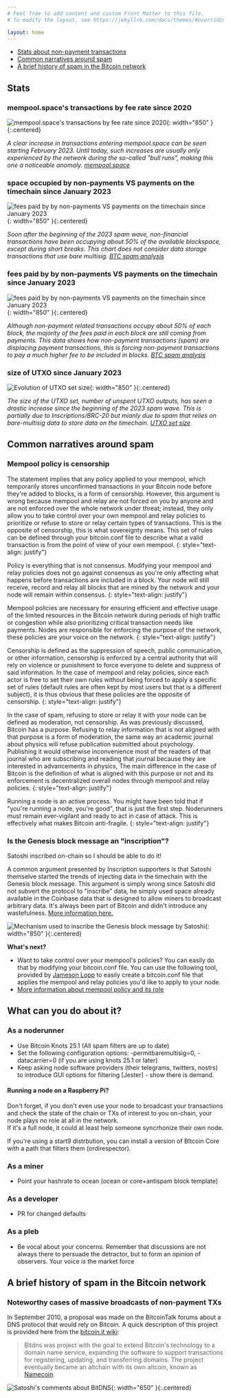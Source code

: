 ```yaml
---
# Feel free to add content and custom Front Matter to this file.
# To modify the layout, see https://jekyllrb.com/docs/themes/#overriding-theme-defaults

layout: home
---
```


* [Stats about non-payment transactions](#stats)
* [Common narratives around spam](#common-narratives-around-spam)
* [A brief history of spam in the Bitcoin network](#a-brief-history-of-spam-in-the-bitcoin-network)

## Stats

### mempool.space's transactions by fee rate since 2020

![mempool.space's transactions by fee rate since 2020](/assets/mempool_incoming.png){: width="850" }{:.centered}

*A clear increase in transactions entering mempool.space can be seen starting February 2023. Until today, such increases are usually only experienced by the network during the so-called "bull runs", making this one a noticeable anomaly. [mempool.space](https://mempool.space/graphs/mempool#3y)*

### space occupied by non-payments VS payments on the timechain since January 2023

![fees paid by by non-payments VS payments on the timechain since January 2023](/assets/BTCspamanalaysis_perc_space.png){: width="850" }{:.centered}

*Soon after the beginning of the 2023 spam wave, non-financial transactions have been occupying about 50% of the available blockspace, except during short breaks. This chart does not consider data storage transactions that use bare multisig. [BTC spam analysis](https://dune.com/piratebiscuit/btc-spam-analysis)*

### fees paid by by non-payments VS payments on the timechain since January 2023

![fees paid by by non-payments VS payments on the timechain since January 2023](/assets/BTCspamanalaysis_perc_fees.png){: width="850" }{:.centered}

*Although non-payment related transactions occupy about 50% of each block, the majority of the fees paid in each block are still coming from payments. This data shows how non-payment transactions (spam) are displacing payment transactions, this is forcing non-payment transactions to pay a much higher fee to be included in blocks. [BTC spam analysis](https://dune.com/piratebiscuit/btc-spam-analysis)*

### size of UTXO since January 2023

![Evolution of UTXO set size](/assets/utxo_set.png){: width="850" }{:.centered}

*The size of the UTXO set, number of unspent UTXO outputs, has seen a drastic increase since the beginning of the 2023 spam wave. This is partially due to Inscriptions/BRC-20 but mianly due to spam that relies on bare-multisig data to store data on the timechain. [UTXO set size](https://statoshi.info/d/000000009/unspent-transaction-output-set?orgId=1&refresh=5s&from=now-2y&to=now)*

## Common narratives around spam

### Mempool policy is censorship

The statement implies that any policy applied to your mempool, which temporarily stores unconfirmed transactions in your Bitcoin node before they're added to blocks, is a form of censorship. However, this argument is wrong because mempool and relay are not forced on you by anyone and are not enforced over the whole network under threat; instead, they only allow you to take control over your own mempool and relay policies to prioritize or refuse to store or relay certain types of transactions. This is the opposite of censorship, this is what sovereignty means. This set of rules can be defined through your bitcoin.conf file to describe what a valid transaction is from the point of view of your own mempool.
{: style="text-align: justify"}

Policy is everything that is not consensus. Modifying your mempool and relay policies does not go against consensus as you're only affecting what happens before transactions are included in a block. Your node will still receive, record and relay all blocks that are mined by the network and your node will remain within consensus.
{: style="text-align: justify"}

Mempool policies are necessary for ensuring efficient and effective usage of the limited resources in the Bitcoin network during periods of high traffic or congestion while also prioritizing critical transaction needs like payments. Nodes are responsible for enforcing the purpose of the network, these policies are your voice on the network.
{: style="text-align: justify"}

Censorship is defined as the suppression of speech, public communication, or other information, censorship is enforced by a central authority that will rely on violence or punishment to force everyone to delete and suppress of said information. In the case of mempool and relay policies, since each actor is free to set their own rules without being forced to apply a specific set of rules (default rules are often kept by most users but that is a different subject), it is thus obvious that these policies are the opposite of censorship.
{: style="text-align: justify"}

In the case of spam, refusing to store or relay it with your node can be defined as moderation, not censorship. As was previously discussed, Bitcoin has a purpose. Refusing to relay information that is not aligned with that purpose is a form of moderation, the same way an academic journal about physics will refuse publication submitted about psychology. Publishing it would otherwise inconvenience most of the readers of that journal who are subscribing and reading that journal because they are interested in advancements in physics, The main difference in the case of Bitcoin is the definition of what is aligned with this purpose or not and its enforcement is decentralized overall nodes through mempool and relay policies.
{: style="text-align: justify"}

Running a node is an active process. You might have been told that if "you're running a node, you're good", that is just the first step. Noderunners must remain ever-vigilant and ready to act in case of attack. This is effectively what makes Bitcoin anti-fragile. 
{: style="text-align: justify"}

### Is the Genesis block message an "inscription"?

Satoshi inscribed on-chain so I should be able to do it!

A common argument presented by Inscription supporters is that Satoshi themselve started the trends of injecting data in the timechain with the Genesis block message. This argument is simply wrong since Satoshi did not subvert the protocol to "inscribe" data, he simply used space already available in the Coinbase data that is designed to allow miners to broadcast arbitrary data. It's always been part of Bitcoin and didn't introduce any wastefulness.
[More information here.](https://www.oreilly.com/library/view/mastering-bitcoin/9781491902639/ch08.html)

![Mechanism used to inscribe the Genesis block message by Satoshi](/assets/genesis_coinbase_data.jpeg){: width="850" }{:.centered}

**What's next?**

* Want to take control over your mempool's policies? You can easily do that by modifying your bitcoin.conf file. You can use the following tool, provided by [Jameson Lopp](https://jlopp.github.io/bitcoin-core-config-generator/) to easily create a bitcoin.conf file that applies the mempool and relay policies you'd like to apply to your node.
* [More information about mempool policy and its role](https://bitcoin.stackexchange.com/questions/120269/what-is-mempool-policy)


## What can you do about it?

### As a noderunner

* Use Bitcoin Knots 25.1 (All spam filters are up to date)​​​​​​​
* Set the following configuration options: -permitbaremultisig=0, -datacarrier=0 (if you are using knots 25.1 or later)
* Keep asking node software providers (their telegrams, twitters, nostrs) to introduce GUI options for filtering [Jester] - show there is demand.

#### Running a node on a Raspberry Pi?

Don't forget, if you don't even use your node to broadcast your transactions and check the state of the chain or TXs of interest to you on-chain, your node plays no role at all in the network.  
If it's a full node, it could at least help someone syncrhonize their own node.

If you're using a start9 distrbution, you can install a version of BItcoin Core with a path that filters them (ordirespector).



### As a miner

* Point your hashrate to ocean (ocean or core+antispam block template)​​​​​​​

### As a developer

* PR for changed defaults

### As a pleb

* Be vocal about your concerns. Remember that discussions are not always there to persuade the detractor, but to form an opinion of observers. Your voice *is* the market force


## A brief history of spam in the Bitcoin network

### Noteworthy cases of massive broadcasts of non-payment TXs

In September 2010, a proposal was made on the BitcoinTalk forums about a DNS protocol that would rely on Bitcoin.
A quick description of this project is provided here from the [bitcoin.it wiki](https://en.bitcoin.it/wiki/BitDNS):

> Bitdns was project with the goal to extend Bitcoin's technology to a domain name service, expanding the software to support transactions for registering, updating, and transferring domains. The project eventually became an altchain with its own altcoin, known as [Namecoin](https://www.namecoin.org/).

![Satoshi's comments about BitDNS](/assets/satoshi_bitdns.png){: width="650" }{:.centered}
